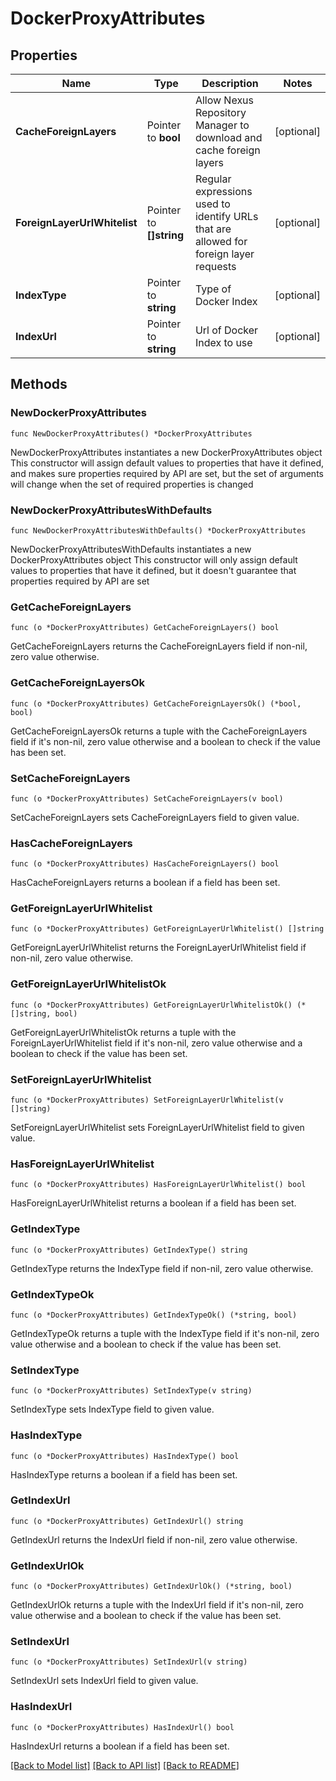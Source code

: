 # DockerProxyAttributes

## Properties

Name | Type | Description | Notes
------------ | ------------- | ------------- | -------------
**CacheForeignLayers** | Pointer to **bool** | Allow Nexus Repository Manager to download and cache foreign layers | [optional] 
**ForeignLayerUrlWhitelist** | Pointer to **[]string** | Regular expressions used to identify URLs that are allowed for foreign layer requests | [optional] 
**IndexType** | Pointer to **string** | Type of Docker Index | [optional] 
**IndexUrl** | Pointer to **string** | Url of Docker Index to use | [optional] 

## Methods

### NewDockerProxyAttributes

`func NewDockerProxyAttributes() *DockerProxyAttributes`

NewDockerProxyAttributes instantiates a new DockerProxyAttributes object
This constructor will assign default values to properties that have it defined,
and makes sure properties required by API are set, but the set of arguments
will change when the set of required properties is changed

### NewDockerProxyAttributesWithDefaults

`func NewDockerProxyAttributesWithDefaults() *DockerProxyAttributes`

NewDockerProxyAttributesWithDefaults instantiates a new DockerProxyAttributes object
This constructor will only assign default values to properties that have it defined,
but it doesn't guarantee that properties required by API are set

### GetCacheForeignLayers

`func (o *DockerProxyAttributes) GetCacheForeignLayers() bool`

GetCacheForeignLayers returns the CacheForeignLayers field if non-nil, zero value otherwise.

### GetCacheForeignLayersOk

`func (o *DockerProxyAttributes) GetCacheForeignLayersOk() (*bool, bool)`

GetCacheForeignLayersOk returns a tuple with the CacheForeignLayers field if it's non-nil, zero value otherwise
and a boolean to check if the value has been set.

### SetCacheForeignLayers

`func (o *DockerProxyAttributes) SetCacheForeignLayers(v bool)`

SetCacheForeignLayers sets CacheForeignLayers field to given value.

### HasCacheForeignLayers

`func (o *DockerProxyAttributes) HasCacheForeignLayers() bool`

HasCacheForeignLayers returns a boolean if a field has been set.

### GetForeignLayerUrlWhitelist

`func (o *DockerProxyAttributes) GetForeignLayerUrlWhitelist() []string`

GetForeignLayerUrlWhitelist returns the ForeignLayerUrlWhitelist field if non-nil, zero value otherwise.

### GetForeignLayerUrlWhitelistOk

`func (o *DockerProxyAttributes) GetForeignLayerUrlWhitelistOk() (*[]string, bool)`

GetForeignLayerUrlWhitelistOk returns a tuple with the ForeignLayerUrlWhitelist field if it's non-nil, zero value otherwise
and a boolean to check if the value has been set.

### SetForeignLayerUrlWhitelist

`func (o *DockerProxyAttributes) SetForeignLayerUrlWhitelist(v []string)`

SetForeignLayerUrlWhitelist sets ForeignLayerUrlWhitelist field to given value.

### HasForeignLayerUrlWhitelist

`func (o *DockerProxyAttributes) HasForeignLayerUrlWhitelist() bool`

HasForeignLayerUrlWhitelist returns a boolean if a field has been set.

### GetIndexType

`func (o *DockerProxyAttributes) GetIndexType() string`

GetIndexType returns the IndexType field if non-nil, zero value otherwise.

### GetIndexTypeOk

`func (o *DockerProxyAttributes) GetIndexTypeOk() (*string, bool)`

GetIndexTypeOk returns a tuple with the IndexType field if it's non-nil, zero value otherwise
and a boolean to check if the value has been set.

### SetIndexType

`func (o *DockerProxyAttributes) SetIndexType(v string)`

SetIndexType sets IndexType field to given value.

### HasIndexType

`func (o *DockerProxyAttributes) HasIndexType() bool`

HasIndexType returns a boolean if a field has been set.

### GetIndexUrl

`func (o *DockerProxyAttributes) GetIndexUrl() string`

GetIndexUrl returns the IndexUrl field if non-nil, zero value otherwise.

### GetIndexUrlOk

`func (o *DockerProxyAttributes) GetIndexUrlOk() (*string, bool)`

GetIndexUrlOk returns a tuple with the IndexUrl field if it's non-nil, zero value otherwise
and a boolean to check if the value has been set.

### SetIndexUrl

`func (o *DockerProxyAttributes) SetIndexUrl(v string)`

SetIndexUrl sets IndexUrl field to given value.

### HasIndexUrl

`func (o *DockerProxyAttributes) HasIndexUrl() bool`

HasIndexUrl returns a boolean if a field has been set.


[[Back to Model list]](../README.md#documentation-for-models) [[Back to API list]](../README.md#documentation-for-api-endpoints) [[Back to README]](../README.md)


